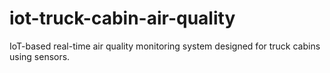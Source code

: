 # iot-truck-cabin-air-quality
IoT-based real-time air quality monitoring system designed for truck cabins using sensors.
